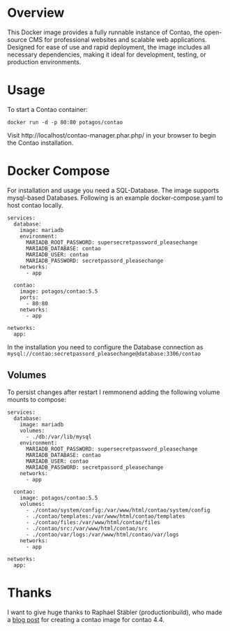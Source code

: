 # Overview

This Docker image provides a fully runnable instance of Contao, the open-source CMS for professional websites and scalable web applications. Designed for ease of use and rapid deployment, the image includes all necessary dependencies, making it ideal for development, testing, or production environments.


# Usage

To start a Contao container:

    docker run -d -p 80:80 potagos/contao

Visit http://localhost/contao-manager.phar.php/ in your browser to begin the Contao installation.

# Docker Compose
For installation and usage you need a SQL-Database. The image supports mysql-based Databases. Following is an example docker-compose.yaml to host contao locally.

```
services:
  database:
    image: mariadb
    environment:
      MARIADB_ROOT_PASSWORD: supersecretpassword_pleasechange
      MARIADB_DATABASE: contao
      MARIADB_USER: contao
      MARIADB_PASSWORD: secretpassord_pleasechange
    networks:
      - app

  contao:
    image: potagos/contao:5.5
    ports:
      - 80:80
    networks:
      - app

networks:
  app:
```

In the installation you need to configure the Database connection as `mysql://contao:secretpassord_pleasechange@database:3306/contao`

## Volumes
To persist changes after restart I remmonend adding the following volume mounts to compose:
```
services:
  database:
    image: mariadb
    volumes:
      - ./db:/var/lib/mysql
    environment:
      MARIADB_ROOT_PASSWORD: supersecretpassword_pleasechange
      MARIADB_DATABASE: contao
      MARIADB_USER: contao
      MARIADB_PASSWORD: secretpassord_pleasechange
    networks:
      - app

  contao:
    image: potagos/contao:5.5
    volumes:
      - ./contao/system/config:/var/www/html/contao/system/config
      - ./contao/templates:/var/www/html/contao/templates
      - ./contao/files:/var/www/html/contao/files
      - ./contao/src:/var/www/html/contao/src
      - ./contao/var/logs:/var/www/html/contao/var/logs
    networks:
      - app

networks:
  app:
```

# Thanks
I want to give huge thanks to Raphael Stäbler (productionbuild), who made a [blog post](https://raphaelstaebler.info/en/blog/run-contao-4-inside-a-docker-container/) for creating a contao image for contao 4.4.